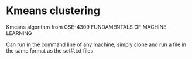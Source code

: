# Kmeans clustering

Kmeans algorithm from CSE-4309 FUNDAMENTALS OF MACHINE LEARNING

Can run in the command line of any machine, simply clone and run a file in the same format as the set#.txt files
